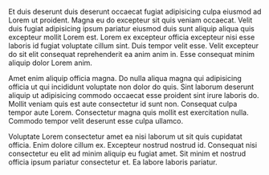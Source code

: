 Et duis deserunt duis deserunt occaecat fugiat adipisicing culpa eiusmod ad Lorem ut proident. Magna eu do excepteur sit quis veniam occaecat. Velit duis fugiat adipisicing ipsum pariatur eiusmod duis sunt aliquip aliqua quis excepteur mollit Lorem est. Lorem ex excepteur officia excepteur nisi esse laboris id fugiat voluptate cillum sint. Duis tempor velit esse. Velit excepteur do sit elit consequat reprehenderit ea anim anim in. Esse consequat minim aliquip dolor Lorem anim.

Amet enim aliquip officia magna. Do nulla aliqua magna qui adipisicing officia ut qui incididunt voluptate non dolor do quis. Sint laborum deserunt aliquip ut adipisicing commodo occaecat esse proident sint irure laboris do. Mollit veniam quis est aute consectetur id sunt non. Consequat culpa tempor aute Lorem. Consectetur magna quis mollit est exercitation nulla. Commodo tempor velit deserunt esse culpa ullamco.

Voluptate Lorem consectetur amet ea nisi laborum ut sit quis cupidatat officia. Enim dolore cillum ex. Excepteur nostrud nostrud id. Consequat nisi consectetur eu elit ad minim aliquip eu fugiat amet. Sit minim et nostrud officia ipsum pariatur consectetur et. Ea labore laboris pariatur.